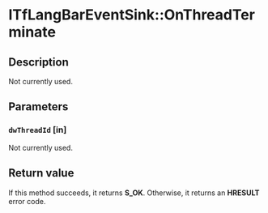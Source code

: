# ITfLangBarEventSink::OnThreadTerminate

## Description

Not currently used.

## Parameters

### `dwThreadId` [in]

Not currently used.

## Return value

If this method succeeds, it returns **S_OK**. Otherwise, it returns an **HRESULT** error code.